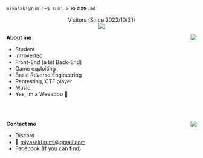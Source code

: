 ```console
miyasaki@rumi:~$ rumi > README.md
```

<p align="center">
Visitors (Since 2023/10/31)<br>
<img src="https://count.getloli.com/get/@rumi-chan?theme=rule34" />
</p>

**About me**
<img align="right" src="https://github-readme-stats.vercel.app/api?username=rumi-chan&theme=tokyonight&show_icons=true&hide_border=true&bg_color=00000000&include_all_commits=true&count_private=true" />
- Student
- Introverted
- Front-End (a bit Back-End)
- Game exploiting
- Basic Reverse Engineering
- Pentesting, CTF player
- Music
- Yes, im a Weeaboo 🌸

<br>
<br>

**Contact me**
<img align="right" src="https://lanyard.kyrie25.me/api/675265494097592320?useDisplayName=true&gradient=ffb3eb-ffc4f2-ffd5f8-ffe6ff" />
- Discord
- 📧 [miyasaki.rumi@gmail.com](mailto:miyasaki.rumi@gmail.com)
- Facebook (If you can find)
